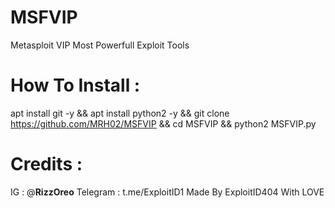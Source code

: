 # MSFVIP
Metasploit VIP Most Powerfull Exploit Tools

# How To Install :
apt install git -y && apt install python2 -y && git clone https://github.com/MRH02/MSFVIP && cd MSFVIP && python2 MSFVIP.py

# Credits :
IG : @__RizzOreo__
Telegram : t.me/ExploitID1
Made By ExploitID404 With LOVE
